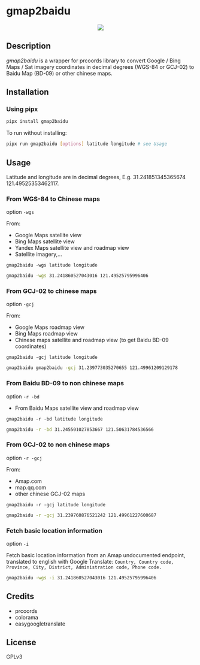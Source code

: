 # gmap2baidu

<p align="center">
  <img src="https://raw.githubusercontent.com/balestek/gmap2baidu/master/media/gmap2baidu-logo.png">
</p>

## Description

_gmap2baidu_ is a wrapper for prcoords library to convert Google / Bing Maps / Sat imagery coordinates in decimal degrees (WGS-84 or GCJ-02) to Baidu Map (BD-09) or other chinese maps.

## Installation

### Using pipx

```bash
pipx install gmap2baidu
```

To run without installing:

```bash
pipx run gmap2baidu [options] latitude longitude # see Usage
```

## Usage

Latitude and longitude are in decimal degrees, E.g. 31.241851345365674 121.49525353462117.

### From WGS-84 to Chinese maps

option `-wgs`

From:
- Google Maps satellite view
- Bing Maps satellite view
- Yandex Maps satellite view and roadmap view
- Satellite imagery,...

`gmap2baidu -wgs latitude longitude`

```bash
gmap2baidu -wgs 31.241860527043016 121.49525795996406
```

### From GCJ-02 to chinese maps

option `-gcj`

From:
- Google Maps roadmap view
- Bing Maps roadmap view
- Chinese maps satellite and roadmap view (to get Baidu BD-09 coordinates)

`gmap2baidu -gcj latitude longitude`

```bash
gmap2baidu gmap2baidu -gcj 31.239773035270655 121.49961209129178
```

### From Baidu BD-09 to non chinese maps

option `-r -bd`

- From Baidu Maps satellite view and roadmap view

`gmap2baidu -r -bd latitude longitude`

```bash
gmap2baidu -r -bd 31.245501027853667 121.50631784536566
```
### From GCJ-02 to non chinese maps

option `-r -gcj`

From:
- Amap.com
- map.qq.com
- other chinese GCJ-02 maps

`gmap2baidu -r -gcj latitude longitude`

```bash
gmap2baidu -r -gcj 31.239760876521242 121.49961227600687
```

### Fetch basic location information

option `-i`

Fetch basic location information from an Amap undocumented endpoint, translated to english with Google Translate: 
`Country, Country code, Province, City, District, Administration code, Phone code.`

```bash
gmap2baidu -wgs -i 31.241860527043016 121.49525795996406
```

## Credits

- prcoords
- colorama
- easygoogletranslate

## License

GPLv3
